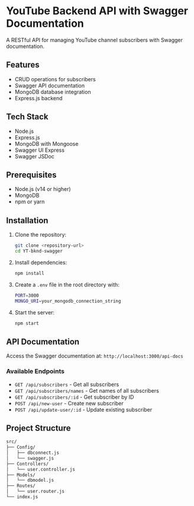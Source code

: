 # YouTube Backend API with Swagger Documentation

A RESTful API for managing YouTube channel subscribers with Swagger documentation.

## Features

- CRUD operations for subscribers
- Swagger API documentation
- MongoDB database integration
- Express.js backend

## Tech Stack

- Node.js
- Express.js
- MongoDB with Mongoose
- Swagger UI Express
- Swagger JSDoc

## Prerequisites

- Node.js (v14 or higher)
- MongoDB
- npm or yarn

## Installation

1. Clone the repository:

    ```bash
    git clone <repository-url>
    cd YT-bknd-swagger
    ```

1. Install dependencies:

    ```bash
    npm install
    ```

1. Create a `.env` file in the root directory with:

    ```bash
    PORT=3000
    MONGO_URI=your_mongodb_connection_string
    ```

1. Start the server:

    ```bash
    npm start
    ```

## API Documentation

Access the Swagger documentation at: `http://localhost:3000/api-docs`

### Available Endpoints

- `GET /api/subscribers` - Get all subscribers
- `GET /api/subscribers/names` - Get names of all subscribers
- `GET /api/subscribers/:id` - Get subscriber by ID
- `POST /api/new-user` - Create new subscriber
- `POST /api/update-user/:id` - Update existing subscriber

## Project Structure

```bash
src/
├── Config/
│   ├── dbconnect.js
│   └── swagger.js
├── Controllers/
│   └── user.controller.js
├── Models/
│   └── dbmodel.js
├── Routes/
│   └── user.router.js
└── index.js
```
